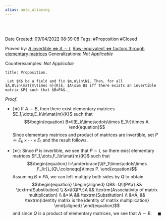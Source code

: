 ```yaml
---
alias: auto_aliasing
---
```


<br />
<br />

Date Created: 09/04/2022 08:39:08
Tags: #Proposition #Closed

Proved by: [$A$ invertible $\Leftrightarrow$ $A\sim I$](Invertible%20matrix%20iff%20row-equivalent%20to%20identity.md), [Row-equivalent $\Leftrightarrow$ factors through elementary matrices](Row-equivalent%20iff%20factors%20through%20elementary%20matrices.md)
Generalizations: _Not Applicable_

Counterexamples: _Not Applicable_

``` ad-Proposition
title: Proposition.

_Let $K$ be a field and fix $m,n\in\N$. Then, for all $A,B\in\mat{m\times n}{K}$, $A\sim B$ iff there exists an invertible matrix $P$ such that $B=PA$._

```

_Proof_. 
* ($\Rightarrow$) If $A\sim B$, then there exist elementary matrices $E_1,\dots,E_k\in\mat{m}{K}$ such that
$$\begin{equation}
    B=\l(E_k\times\cdots\times E_1\r)\times A.
\end{equation}$$
Since elementary matrices and product of matrices are invertible, set $P\coloneqq E_k\times\cdots\times E_1$ and the result follows.

* ($\Leftarrow$): Since $P$ is invertible, we see that $P\sim I$, so there exist elementary matrices $F_1,\dots,F_l\in\mat{m}{K}$ such that
$$\begin{equation}
    I=\underbrace{\l(F_1\times\cdots\times F_l\r)}_{Q\,\coloneqq}\times P.
\end{equation}$$
Assuming $B=PA$, we can left-multiply both sides by $Q$ to obtain
$$\begin{equation}
    \begin{aligned}
        QB&=Q\l(PA\r) && \textrm{Substitution} \\
        &=\l(QP\r)A && \textrm{Associativity of matrix multiplication} \\
        &=IA && \textrm{Substitution} \\
        &=A, && \textrm{Identity matrix is the identity of matrix multiplication}
    \end{aligned}
\end{equation}$$
and since $Q$ is a product of elementary matrices, we see that $A\sim B$.<span style="float:right;">$\blacksquare$</span>
